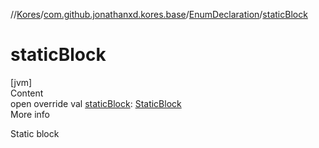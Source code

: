 //[Kores](../../index.md)/[com.github.jonathanxd.kores.base](../index.md)/[EnumDeclaration](index.md)/[staticBlock](static-block.md)



# staticBlock  
[jvm]  
Content  
open override val [staticBlock](static-block.md): [StaticBlock](../-static-block/index.md)  
More info  


Static block

  



